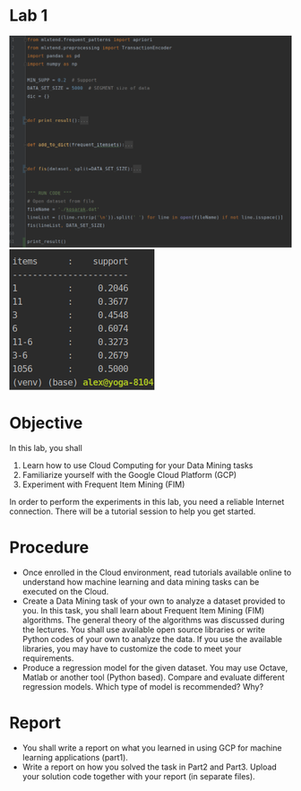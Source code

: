 Lab 1 
===================


![Screenshot](https://github.com/iloveyii/data-mining-1/blob/master/part2/screenshot.png)
![Result](https://github.com/iloveyii/data-mining-1/blob/master/part2/result.png)

# Objective
In this lab, you shall
1. Learn how to use Cloud Computing for your Data Mining tasks
2. Familiarize yourself with the Google Cloud Platform (GCP)
3. Experiment with Frequent Item Mining (FIM)

In order to perform the experiments in this lab, you need a reliable Internet connection.
There will be a tutorial session to help you get started.

# Procedure
  * Once enrolled in the Cloud environment, read tutorials available online to understand how machine learning and data mining tasks can be executed on the Cloud.
  * Create a Data Mining task of your own to analyze a dataset provided to you. In this task, you shall learn about Frequent Item Mining (FIM) algorithms. The general theory of the algorithms was discussed during the lectures. You shall use available open source libraries or write Python codes of your own to analyze the data. If you use the available libraries, you may have to customize the code to meet your requirements.
  * Produce a regression model for the given dataset. You may use Octave, Matlab or another tool (Python based). Compare and evaluate different regression models. Which type of model is recommended? Why?



# Report
   * You shall write a report on what you learned in using GCP for machine learning applications (part1).
   * Write a report on how you solved the task in Part2 and Part3. Upload your solution code together with your report (in separate files).
